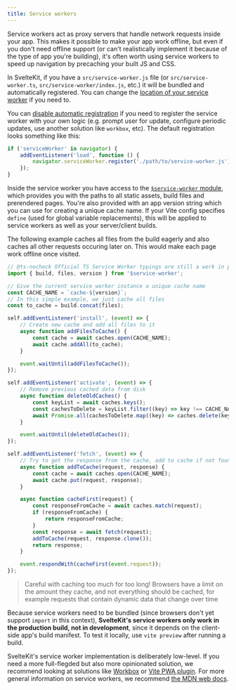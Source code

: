```yaml
---
title: Service workers
---
```


Service workers act as proxy servers that handle network requests inside your app. This makes it possible to make your app work offline, but even if you don't need offline support (or can't realistically implement it because of the type of app you're building), it's often worth using service workers to speed up navigation by precaching your built JS and CSS.

In SvelteKit, if you have a `src/service-worker.js` file (or `src/service-worker.ts`, `src/service-worker/index.js`, etc.) it will be bundled and automatically registered. You can change the [location of your service worker](/docs/configuration#files) if you need to.

You can [disable automatic registration](/docs/configuration#serviceworker) if you need to register the service worker with your own logic (e.g. prompt user for update, configure periodic updates, use another solution like `workbox`, etc). The default registration looks something like this:

```js
if ('serviceWorker' in navigator) {
	addEventListener('load', function () {
		navigator.serviceWorker.register('./path/to/service-worker.js');
	});
}
```

Inside the service worker you have access to the [`$service-worker` module](/docs/modules#$service-worker), which provides you with the paths to all static assets, build files and prerendered pages. You're also provided with an app version string which you can use for creating a unique cache name. If your Vite config specifies `define` (used for global variable replacements), this will be applied to service workers as well as your server/client builds.

The following example caches all files from the build eagerly and also caches all other requests occuring later on. This would make each page work offline once visited.

```js
// @ts-nocheck Official TS Service Worker typings are still a work in progress.
import { build, files, version } from '$service-worker';

// Give the current service worker instance a unique cache name
const CACHE_NAME = `cache-${version}`;
// In this simple example, we just cache all files
const to_cache = build.concat(files);

self.addEventListener('install', (event) => {
	// Create new cache and add all files to it
	async function addFilesToCache() {
		const cache = await caches.open(CACHE_NAME);
		await cache.addAll(to_cache);
	}

	event.waitUntil(addFilesToCache());
});

self.addEventListener('activate', (event) => {
	// Remove previous cached data from disk
	async function deleteOldCaches() {
		const keyList = await caches.keys();
		const cachesToDelete = keyList.filter((key) => key !== CACHE_NAME);
		await Promise.all(cachesToDelete.map((key) => caches.delete(key)));
	}

	event.waitUntil(deleteOldCaches());
});

self.addEventListener('fetch', (event) => {
	// Try to get the response from the cache, add to cache if not found
	async function addToCache(request, response) {
		const cache = await caches.open(CACHE_NAME);
		await cache.put(request, response);
	}

	async function cacheFirst(request) {
		const responseFromCache = await caches.match(request);
		if (responseFromCache) {
			return responseFromCache;
		}
		const response = await fetch(request);
		addToCache(request, response.clone());
		return response;
	}

	event.respondWith(cacheFirst(event.request));
});
```

> Careful with caching too much for too long! Browsers have a limit on the amount they cache, and not everything should be cached, for example requests that contain dynamic data that change over time

Because service workers need to be bundled (since browsers don't yet support `import` in this context), **SvelteKit's service workers only work in the production build, not in development**, since it depends on the client-side app's build manifest. To test it locally, use `vite preview` after running a build.

SvelteKit's service worker implementation is deliberately low-level. If you need a more full-flegded but also more opinionated solution, we recommend looking at solutions like [Workbox](https://web.dev/learn/pwa/workbox) or [Vite PWA plugin](https://vite-pwa-org.netlify.app/frameworks/sveltekit.html). For more general information on service workers, we recommend [the MDN web docs](https://developer.mozilla.org/en-US/docs/Web/API/Service_Worker_API/Using_Service_Workers).
